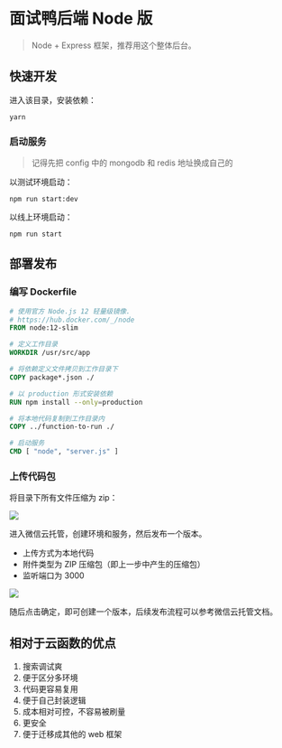 # 面试鸭后端 Node 版

> Node + Express 框架，推荐用这个整体后台。

## 快速开发

进入该目录，安装依赖：

```
yarn
```

### 启动服务

> 记得先把 config 中的 mongodb 和 redis 地址换成自己的

以测试环境启动：

```
npm run start:dev
```

以线上环境启动：
```
npm run start
```

## 部署发布

### 编写 Dockerfile

```dockerfile
# 使用官方 Node.js 12 轻量级镜像.
# https://hub.docker.com/_/node
FROM node:12-slim

# 定义工作目录
WORKDIR /usr/src/app

# 将依赖定义文件拷贝到工作目录下
COPY package*.json ./

# 以 production 形式安装依赖
RUN npm install --only=production

# 将本地代码复制到工作目录内
COPY ../function-to-run ./

# 启动服务
CMD [ "node", "server.js" ]
```

### 上传代码包

将目录下所有文件压缩为 zip：

![](https://main.qcloudimg.com/raw/2f7b3d10472cb95f7a87691a679e1ef6.png)

进入微信云托管，创建环境和服务，然后发布一个版本。

- 上传方式为本地代码
- 附件类型为 ZIP 压缩包（即上一步中产生的压缩包）
- 监听端口为 3000

![](https://main.qcloudimg.com/raw/42ff035c940850d5e4b7915a0a17f40c.png)

随后点击确定，即可创建一个版本，后续发布流程可以参考微信云托管文档。


## 相对于云函数的优点

1. 搜索调试爽
2. 便于区分多环境
3. 代码更容易复用
4. 便于自己封装逻辑
5. 成本相对可控，不容易被刷量
6. 更安全
7. 便于迁移成其他的 web 框架
